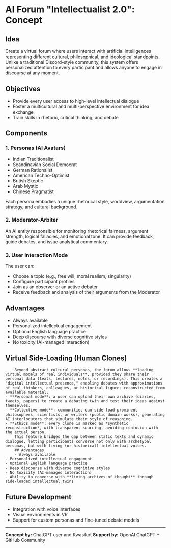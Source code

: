 # AI Forum "Intellectualist 2.0": Concept

## Idea
Create a virtual forum where users interact with artificial intelligences representing different cultural, philosophical, and ideological standpoints. Unlike a traditional Discord-style community, this system offers personalized attention to every participant and allows anyone to engage in discourse at any moment.

## Objectives
- Provide every user access to high-level intellectual dialogue  
- Foster a multicultural and multi-perspective environment for idea exchange  
- Train skills in rhetoric, critical thinking, and debate  

## Components

### 1. Personas (AI Avatars)
- Indian Traditionalist  
- Scandinavian Social Democrat  
- German Rationalist  
- American Techno-Optimist  
- British Skeptic  
- Arab Mystic  
- Chinese Pragmatist  

Each persona embodies a unique rhetorical style, worldview, argumentation strategy, and cultural background.

### 2. Moderator-Arbiter
An AI entity responsible for monitoring rhetorical fairness, argument strength, logical fallacies, and emotional tone. It can provide feedback, guide debates, and issue analytical commentary.

### 3. User Interaction Mode
The user can:
- Choose a topic (e.g., free will, moral realism, singularity)  
- Configure participant profiles  
- Join as an observer or an active debater  
- Receive feedback and analysis of their arguments from the Moderator  

## Advantages
- Always available  
- Personalized intellectual engagement  
- Optional English language practice  
- Deep discourse with diverse cognitive styles  
- No toxicity (AI-managed interaction)  

## **Virtual Side-Loading (Human Clones)**
        Beyond abstract cultural personas, the forum allows **loading virtual models of real individuals**, provided they share their personal data (texts, lectures, notes, or recordings). This creates a "digital intellectual presence," enabling debates with approximations of real thinkers, colleagues, or historical figures reconstructed from available material.
    - **Personal mode**: a user can upload their own archive (diaries, tweets, papers) to create a debating twin and test their ideas against themselves.  
    - **Collective mode**: communities can side-load prominent philosophers, scientists, or writers (public domain works), generating AI interlocutors that simulate their style of reasoning.
    - **Ethics mode**: every clone is marked as *synthetic reconstruction*, with transparent sourcing, avoiding confusion with the actual person.
        This feature bridges the gap between static texts and dynamic dialogue, letting participants converse not only with archetypal personas, but with living (or historical) intellectual voices.
        ## Advantages
        - Always available
    - Personalized intellectual engagement       
    - Optional English language practice
    - Deep discourse with diverse cognitive styles 
    - No toxicity (AI-managed interaction)
    - Ability to converse with **living archives of thought** through side-loaded intellectual twins

## Future Development
- Integration with voice interfaces  
- Visual environments in VR  
- Support for custom personas and fine-tuned debate models  

---

**Concept by:** ChatGPT user and Kwasikot
**Support by:** OpenAI ChatGPT + GitHub Community
